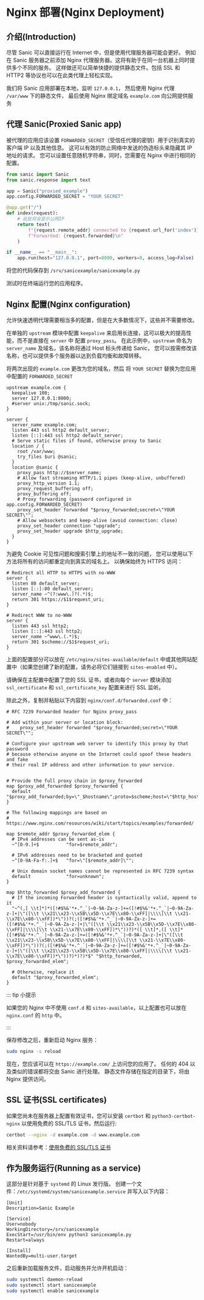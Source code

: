 # Nginx 部署(Nginx Deployment)

## 介绍(Introduction)

尽管 Sanic 可以直接运行在 Internet 中，但是使用代理服务器可能会更好。
例如在 Sanic 服务器之前添加 Nginx 代理服务器。这将有助于在同一台机器上同时提供多个不同的服务。
这样做还可以简单快捷的提供静态文件。包括 SSL 和 HTTP2 等协议也可以在此类代理上轻松实现。

我们将 Sanic 应用部署在本地，监听 `127.0.0.1`，
然后使用 Nginx 代理 `/var/www` 下的静态文件，
最后使用 Nginx 绑定域名 `example.com` 向公网提供服务

## 代理 Sanic(Proxied Sanic app)

被代理的应用应该设置 `FORWARDED_SECRET`（受信任代理的密钥）用于识别真实的客户端 IP 以及其他信息。
这可以有效的防止网络中发送的伪造标头来隐藏其 IP 地址的请求。
您可以设置任意随机字符串，同时，您需要在 Nginx 中进行相同的配置。

```python
from sanic import Sanic
from sanic.response import text

app = Sanic("proxied_example")
app.config.FORWARDED_SECRET = "YOUR SECRET"

@app.get("/")
def index(request):
    # 此处将会显示公网IP
    return text(
        f"{request.remote_addr} connected to {request.url_for('index')}\n"
        f"Forwarded: {request.forwarded}\n"
    )

if __name__ == "__main__":
    app.run(host="127.0.0.1", port=8000, workers=8, access_log=False)
```

将您的代码保存到 `/srv/sanicexample/sanicexample.py`

测试时在终端运行您的应用程序。

## Nginx 配置(Nginx configuration)

允许快速透明代理需要相当多的配置，但是在大多数情况下，这些并不需要修改。

在单独的 `upstream` 模块中配置 `keepalive` 来启用长连接，这可以极大的提高性能，而不是直接在 `server` 中 配置 `proxy_pass`。
在此示例中，`upstream` 命名为 `server_name` 及域名，该名称将通过 Host 标头传递给 Sanic， 您可以按需修改该名称，也可以提供多个服务器以达到负载均衡和故障转移。

将两次出现的 `example.com` 更改为您的域名，然后
将 `YOUR SECRET` 替换为您应用中配置的 `FORWARDED_SECRET`

```nginx
upstream example.com {
  keepalive 100;
  server 127.0.0.1:8000;
  #server unix:/tmp/sanic.sock;
}

server {
  server_name example.com;
  listen 443 ssl http2 default_server;
  listen [::]:443 ssl http2 default_server;
  # Serve static files if found, otherwise proxy to Sanic
  location / {
    root /var/www;
    try_files $uri @sanic;
  }
  location @sanic {
    proxy_pass http://$server_name;
    # Allow fast streaming HTTP/1.1 pipes (keep-alive, unbuffered)
    proxy_http_version 1.1;
    proxy_request_buffering off;
    proxy_buffering off;
    # Proxy forwarding (password configured in app.config.FORWARDED_SECRET)
    proxy_set_header forwarded "$proxy_forwarded;secret=\"YOUR SECRET\"";
    # Allow websockets and keep-alive (avoid connection: close)
    proxy_set_header connection "upgrade";
    proxy_set_header upgrade $http_upgrade;
  }
}
```

为避免 Cookie 可见性问题和搜索引擎上的地址不一致的问题，
您可以使用以下方法将所有的访问都重定向到真实的域名上。
以确保始终为 HTTPS 访问：

```nginx
# Redirect all HTTP to HTTPS with no-WWW
server {
  listen 80 default_server;
  listen [::]:80 default_server;
  server_name ~^(?:www\.)?(.*)$;
  return 301 https://$1$request_uri;
}

# Redirect WWW to no-WWW
server {
  listen 443 ssl http2;
  listen [::]:443 ssl http2;
  server_name ~^www\.(.*)$;
  return 301 $scheme://$1$request_uri;
}
```

上面的配置部分可以放在 `/etc/nginx/sites-available/default` 中或其他网站配置中（如果您创建了新的配置，请务必将它们链接到 `sites-enabled` 中）。

请确保在主配置中配置了您的 SSL 证书，或者向每个 `server` 模块添加 `ssl_certificate` 和 `ssl_certificate_key` 配置来进行 SSL 监听。

除此之外，复制并粘贴以下内容到 `nginx/conf.d/forwarded.conf` 中：

```nginx
# RFC 7239 Forwarded header for Nginx proxy_pass

# Add within your server or location block:
#    proxy_set_header forwarded "$proxy_forwarded;secret=\"YOUR SECRET\"";

# Configure your upstream web server to identify this proxy by that password
# because otherwise anyone on the Internet could spoof these headers and fake
# their real IP address and other information to your service.


# Provide the full proxy chain in $proxy_forwarded
map $proxy_add_forwarded $proxy_forwarded {
  default "$proxy_add_forwarded;by=\"_$hostname\";proto=$scheme;host=\"$http_host\";path=\"$request_uri\"";
}

# The following mappings are based on
# https://www.nginx.com/resources/wiki/start/topics/examples/forwarded/

map $remote_addr $proxy_forwarded_elem {
  # IPv4 addresses can be sent as-is
  ~^[0-9.]+$          "for=$remote_addr";

  # IPv6 addresses need to be bracketed and quoted
  ~^[0-9A-Fa-f:.]+$   "for=\"[$remote_addr]\"";

  # Unix domain socket names cannot be represented in RFC 7239 syntax
  default             "for=unknown";
}

map $http_forwarded $proxy_add_forwarded {
  # If the incoming Forwarded header is syntactically valid, append to it
  "~^(,[ \\t]*)*([!#$%&'*+.^_`|~0-9A-Za-z-]+=([!#$%&'*+.^_`|~0-9A-Za-z-]+|\"([\\t \\x21\\x23-\\x5B\\x5D-\\x7E\\x80-\\xFF]|\\\\[\\t \\x21-\\x7E\\x80-\\xFF])*\"))?(;([!#$%&'*+.^_`|~0-9A-Za-z-]+=([!#$%&'*+.^_`|~0-9A-Za-z-]+|\"([\\t \\x21\\x23-\\x5B\\x5D-\\x7E\\x80-\\xFF]|\\\\[\\t \\x21-\\x7E\\x80-\\xFF])*\"))?)*([ \\t]*,([ \\t]*([!#$%&'*+.^_`|~0-9A-Za-z-]+=([!#$%&'*+.^_`|~0-9A-Za-z-]+|\"([\\t \\x21\\x23-\\x5B\\x5D-\\x7E\\x80-\\xFF]|\\\\[\\t \\x21-\\x7E\\x80-\\xFF])*\"))?(;([!#$%&'*+.^_`|~0-9A-Za-z-]+=([!#$%&'*+.^_`|~0-9A-Za-z-]+|\"([\\t \\x21\\x23-\\x5B\\x5D-\\x7E\\x80-\\xFF]|\\\\[\\t \\x21-\\x7E\\x80-\\xFF])*\"))?)*)?)*$" "$http_forwarded, $proxy_forwarded_elem";

  # Otherwise, replace it
  default "$proxy_forwarded_elem";
}
```

::: tip 小提示

如果您的 Nginx 中不使用 `conf.d` 和 `sites-available`，以上配置也可以放在 `nginx.conf` 的 `http` 中。

:::

保存修改之后，重新启动 Nginx 服务：

```bash
sudo nginx -s reload
```

现在，您应该可以在 `https://example.com/` 上访问您的应用了。
任何的 404 以及类似的错误都将交由 Sanic 进行处理。
静态文件存储在指定的目录下，将由 Nginx 提供访问。

## SSL 证书(SSL certificates)

如果您尚未在服务器上配置有效证书，您可以安装 `certbot` 和 `python3-certbot-nginx` 以使用免费的 SSL/TLS 证书，然后运行:

```bash
certbot --nginx -d example.com -d www.example.com
```

相关资料请参考：[使用免费的 SSL/TLS 证书](https://www.nginx.com/blog/using-free-ssltls-certificates-from-lets-encrypt-with-nginx/)

## 作为服务运行(Running as a service)

这部分是针对基于 `systemd` 的 Linux 发行版。 创建一个文件：`/etc/systemd/system/sanicexample.service` 并写入以下内容：

```text
[Unit]
Description=Sanic Example

[Service]
User=nobody
WorkingDirectory=/srv/sanicexample
ExecStart=/usr/bin/env python3 sanicexample.py
Restart=always

[Install]
WantedBy=multi-user.target
```

之后重新加载服务文件，启动服务并允许开机启动：

```bash
sudo systemctl daemon-reload
sudo systemctl start sanicexample
sudo systemctl enable sanicexample
```
